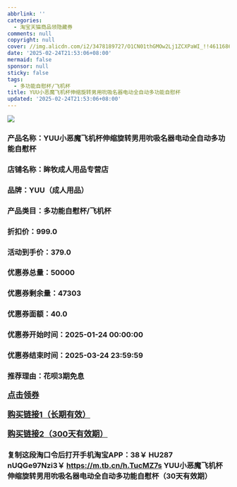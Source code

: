 ```yaml
---
abbrlink: ''
categories:
  - 淘宝天猫商品领隐藏券
comments: null
copyright: null
cover: //img.alicdn.com/i2/3478189727/O1CN01thGMOw2Lj1ZCXPaWI_!!4611686018427385503-0-item_pic.jpg
date: '2025-02-24T21:53:06+08:00'
mermaid: false
sponsor: null
sticky: false
tags:
  - 多功能自慰杯/飞机杯
title: YUU小恶魔飞机杯伸缩旋转男用吮吸名器电动全自动多功能自慰杯
updated: '2025-02-24T21:53:06+08:00'
--- 
```


![](//img.alicdn.com/i2/3478189727/O1CN01thGMOw2Lj1ZCXPaWI_!!4611686018427385503-0-item_pic.jpg)

### 产品名称：YUU小恶魔飞机杯伸缩旋转男用吮吸名器电动全自动多功能自慰杯
### 店铺名称：眸牧成人用品专营店
### 品牌：YUU（成人用品）
### 产品类目：多功能自慰杯/飞机杯
### 折扣价：999.0
### 活动到手价：379.0
### 优惠券总量：50000
### 优惠券剩余量：47303
### 优惠券面额：40.0
### 优惠券开始时间：2025-01-24 00:00:00	
### 优惠券结束时间：2025-03-24 23:59:59	
### 推荐理由：花呗3期免息

<p style="font-size: 18px; font-weight: bold;">
  <a href="https://uland.taobao.com/coupon/edetail?e=3%2FQpc5mpwzKlhHvvyUNXZfh8CuWt5YH5OVuOuRD5gLJMmdsrkidbOWBzzpT26idJxOAn767%2BdMkx835PY7%2BxI9wFz%2FtxEZ%2Bn4UxVYqSoqZmVqfQsrQkI6R2%2F3Htd3j1cRSHvQe2jOLZ9pbNCYX0I%2BPP%2BWUTgK%2F%2B0I%2BtaUgbudUxA%2B536asYsLWVfKa%2BhVnND%2B2uFE5h1uNYHT4SOmeh2jZjB6TX2HR3QQ5WKStDdyeTLAJho1Tgm24y1rRo98IyIzxHHRjXbSzC3GXpSbfs48tjX6H6Tnahq95YnU3f0MJuwXsnobtrYCNcWNsIj9Wb%2FswDhlpaMEawCGruttYDvNg%3D%3D&traceId=216624f717406354773041765d1300&union_lens=lensId%3AOPT%401740635480%402107bec6_0d88_19545f5a38f_bc6b%4001%40eyJmbG9vcklkIjo3MzM1NH0ie" target="_blank">点击领券</a>
</p>
<p style="font-size: 18px; font-weight: bold;">
  <a href="https://s.click.taobao.com/t?e=m%3D2%26s%3D45vPVMjU42xw4vFB6t2Z2ueEDrYVVa64K7Vc7tFgwiHjf2vlNIV67pNS5Qpp3aDuYFMBzHxYoCP3ID%2FV1RqsF4wnCJeELi4I%2FIEn%2BS1IjHAB0ghlTd7WlZVm%2FOAUUFw71qrpxiwMoCNxc1AtbZGVS7CEwdqIlBVwYrxdOfp8AecLZMqoQW%2BfuKGzo1lVxIioW9Qmb2jVlpQKfXD67scQbMYqSxNpXsEUKo%2F6Ix3w8MHyuQJOhSwWdJUlnQgB%2Fw%2BIjCYtYGASbzRUrFwjXfRKMROfYmExpA2104bt%2FCh0HCYmbH1OyAjWzEP8XosL4bhLtRqo4fXbtkQ%3D" target="_blank">购买链接1（长期有效）</a>
</p>
<p style="font-size: 18px; font-weight: bold;">
  <a href="https://s.click.taobao.com/dnaIyNs" target="_blank">购买链接2（300天有效期）</a>
</p>

### 复制这段淘口令后打开手机淘宝APP：38￥ HU287 nUQGe97Nzi3￥ https://m.tb.cn/h.TucMZ7s  YUU小恶魔飞机杯伸缩旋转男用吮吸名器电动全自动多功能自慰杯（30天有效期）
